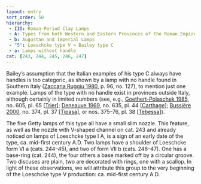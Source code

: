 ```yaml
---
layout: entry
sort_order: 50
hierarchy:
 - III: Roman-Period Clay Lamps
 - A: Types from both Western and Eastern Provinces of the Roman Empire
 - b: Augustan and Imperial Lamps
 - "5": Loeschcke type V = Bailey type C
 - a: Lamps without handle
cat: [243, 244, 245, 246, 247]
---
```


Bailey’s assumption that the Italian examples of his type C always have handles is too categoric, as shown by a lamp with no handle found in Southern Italy (<a href='../../bibliography/#zaccaria-ruggiu-1980'>Zaccaria Ruggiu 1980</a>, p. 96, no. 127), to mention just one example. Lamps of the type with no handle exist in provinces outside Italy, although certainly in limited numbers (see, e.g., <a href='../../bibliography/#goethert-polaschek-1985'>Goethert-Polaschek 1985</a>, no. 605, pl. 65 [<a href='../../map/#loc_108894'>Trier</a>]; <a href='../../bibliography/#deneauve-1969'>Deneauve 1969</a>, no. 635, pl. 44 [<a href='../../map/#loc_314921'>Carthage</a>]; <a href='../../bibliography/#bussiere-2000'>Bussière 2000</a>, no. 374, pl. 37 [<a href='../../map/#loc_295363'>Tipasa</a>], or nos. 375–76, pl. 38 [<a href='../../map/#loc_324831'>Tebessa</a>]).

The five Getty lamps of this type all have a small slim nozzle. This feature, as well as the nozzle with V-shaped channel on cat. 243 and already noticed on lamps of Loeschcke type I A, is a sign of an early date of the type, ca. mid-first century A.D. Two lamps have a shoulder of Loeschcke form VI a (cats. 244–45), and two of form VII b (cats. 246–47). One has a base-ring (cat. 244), the four others a base marked off by a circular groove. Two discuses are plain, two are decorated with rings, one with a scallop. In light of these observations, we will attribute this group to the very beginning of the Loeschcke type V production: ca. mid-first century A.D.
